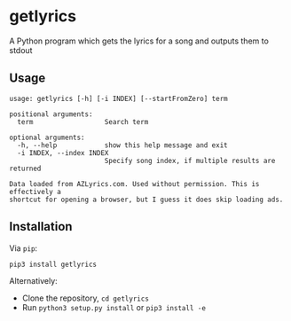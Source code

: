 getlyrics
=======

A Python program which gets the lyrics for a song and outputs them to stdout

Usage
-----

    usage: getlyrics [-h] [-i INDEX] [--startFromZero] term
    
    positional arguments:
      term                  Search term
    
    optional arguments:
      -h, --help            show this help message and exit
      -i INDEX, --index INDEX
                            Specify song index, if multiple results are returned
    
    Data loaded from AZLyrics.com. Used without permission. This is effectively a
    shortcut for opening a browser, but I guess it does skip loading ads.

Installation
------------

Via `pip`:

    pip3 install getlyrics

Alternatively:

 * Clone the repository, `cd getlyrics`
 * Run `python3 setup.py install` or `pip3 install -e`

